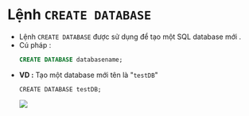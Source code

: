 # Lệnh `CREATE DATABASE`
- Lệnh `CREATE DATABASE` được sử dụng để tạo một SQL database mới .
- Cú pháp :
    ```sql
    CREATE DATABASE databasename;
    ```
- **VD :** Tạo một database mới tên là "`testDB`"
    ```
    CREATE DATABASE testDB;
    ```
    <img src=https://i.imgur.com/XR3OJ07.png>